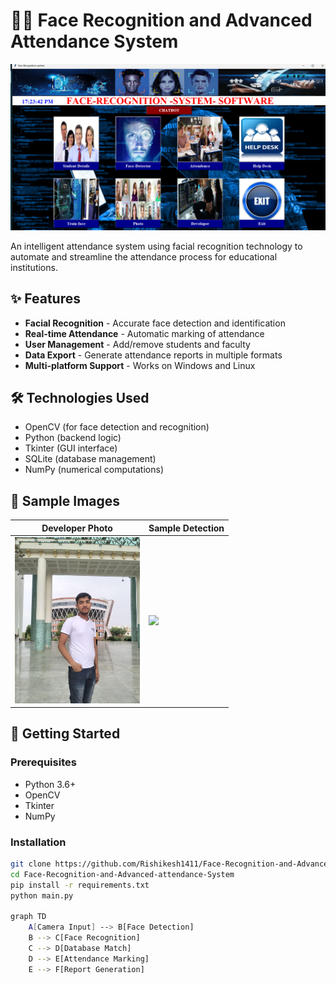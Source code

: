 # 👨‍🎓 Face Recognition and Advanced Attendance System

![Main Window Screenshot](https://github.com/Rishikesh1411/Face-Recognition-and-Advanced-attendance-System/raw/main/college_images/PIC/main_window.png)

An intelligent attendance system using facial recognition technology to automate and streamline the attendance process for educational institutions.

## ✨ Features

- **Facial Recognition** - Accurate face detection and identification
- **Real-time Attendance** - Automatic marking of attendance
- **User Management** - Add/remove students and faculty
- **Data Export** - Generate attendance reports in multiple formats
- **Multi-platform Support** - Works on Windows and Linux

## 🛠️ Technologies Used

- OpenCV (for face detection and recognition)
- Python (backend logic)
- Tkinter (GUI interface)
- SQLite (database management)
- NumPy (numerical computations)

## 📸 Sample Images

| Developer Photo | Sample Detection |
|-----------------|------------------|
| <img src="https://github.com/Rishikesh1411/Face-Recognition-and-Advanced-attendance-System/raw/main/college_images/rishikesh.jpg" width="200"> | <img src="https://github.com/Rishikesh1411/Face-Recognition-and-Advanced-attendance-System/raw/main/college_images/PIC/detection_sample.png" width="200"> |

## 🚀 Getting Started

### Prerequisites
- Python 3.6+
- OpenCV
- Tkinter
- NumPy

### Installation
```bash
git clone https://github.com/Rishikesh1411/Face-Recognition-and-Advanced-attendance-System.git
cd Face-Recognition-and-Advanced-attendance-System
pip install -r requirements.txt
python main.py

graph TD
    A[Camera Input] --> B[Face Detection]
    B --> C[Face Recognition]
    C --> D[Database Match]
    D --> E[Attendance Marking]
    E --> F[Report Generation]

